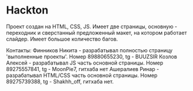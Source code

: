 # Hackton
Проект создан на HTML, CSS, JS. Имеет две страницы, основную - переходник и сверстанный предложенный макет, на котором работает слайдер. Имеет большое количество багов.

Контакты: 
Финников Никита - разрабатывал полностью страницу 'выполненные проекты'. Номер 89880655230, tg - BUUZSIR
Козлов Алексей - разрабатывал JS часть основной страницы. Номер 89275557841, tg - MoonPie7, гитхаба нет
Ашералиев Ринар - разрабатывал HTML/CSS часть основной страницы. Номер 89275739388, tg - Shakhh_off, гитхаба нет.
